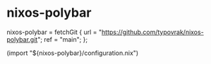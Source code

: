 # nixos-polybar

nixos-polybar = fetchGit {
	url = "https://github.com/typovrak/nixos-polybar.git";
	ref = "main";
};

(import "${nixos-polybar}/configuration.nix")
